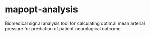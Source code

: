 # mapopt-analysis
Biomedical signal analysis tool for calculating optimal mean arterial pressure for prediction of patient neurological outcome 
